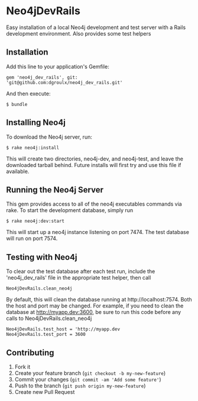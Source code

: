 # Neo4jDevRails

Easy installation of a local Neo4j development and test server with a Rails development environment. Also provides some test helpers

## Installation

Add this line to your application's Gemfile:

    gem 'neo4j_dev_rails', git: 'git@github.com:dgroulx/neo4j_dev_rails.git'

And then execute:

    $ bundle

## Installing Neo4j

To download the Neo4j server, run:

	$ rake neo4j:install
	
This will create two directories, neo4j-dev, and neo4j-test, and leave the downloaded tarball behind. Future installs will first try and use this file if available.

## Running the Neo4j Server

This gem provides access to all of the neo4j executables commands via rake. To start the development database, simply run 
	
	$ rake neo4j:dev:start
	
This will start up a neo4j instance listening on port 7474. The test database will run on port 7574.

## Testing with Neo4j

To clear out the test database after each test run, include the 'neo4j_dev_rails' file in the appropriate test helper, then call

	Neo4jDevRails.clean_neo4j

By default, this will clean the database running at http://localhost:7574. Both the host and port may be changed. For example, if you need to clean the database at http://myapp.dev:3600, be sure to run this code before any calls to Neo4jDevRails.clean_neo4j

	Neo4jDevRails.test_host = 'http://myapp.dev
	Neo4jDevRails.test_port = 3600

## Contributing

1. Fork it
2. Create your feature branch (`git checkout -b my-new-feature`)
3. Commit your changes (`git commit -am 'Add some feature'`)
4. Push to the branch (`git push origin my-new-feature`)
5. Create new Pull Request
